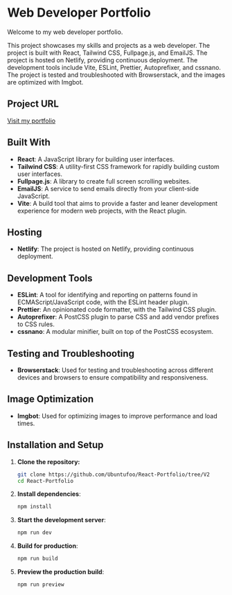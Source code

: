 # Web Developer Portfolio

Welcome to my web developer portfolio.

This project showcases my skills and projects as a web developer. The project is built with React, Tailwind CSS, Fullpage.js, and EmailJS. The project is hosted on Netlify, providing continuous deployment. The development tools include Vite, ESLint, Prettier, Autoprefixer, and cssnano. The project is tested and troubleshooted with Browserstack, and the images are optimized with Imgbot.

## Project URL

[Visit my portfolio](https://tmurphywebdev.netlify.app/#Intro)

## Built With

- **React**: A JavaScript library for building user interfaces.
- **Tailwind CSS**: A utility-first CSS framework for rapidly building custom user interfaces.
- **Fullpage.js**: A library to create full screen scrolling websites.
- **EmailJS**: A service to send emails directly from your client-side JavaScript.
- **Vite**: A build tool that aims to provide a faster and leaner development experience for modern web projects, with the React plugin.

## Hosting

- **Netlify**: The project is hosted on Netlify, providing continuous deployment.

## Development Tools

- **ESLint**: A tool for identifying and reporting on patterns found in ECMAScript/JavaScript code, with the ESLint header plugin.
- **Prettier**: An opinionated code formatter, with the Tailwind CSS plugin.
- **Autoprefixer**: A PostCSS plugin to parse CSS and add vendor prefixes to CSS rules.
- **cssnano**: A modular minifier, built on top of the PostCSS ecosystem.

## Testing and Troubleshooting

- **Browserstack**: Used for testing and troubleshooting across different devices and browsers to ensure compatibility and responsiveness.

## Image Optimization

- **Imgbot**: Used for optimizing images to improve performance and load times.

## Installation and Setup

1. **Clone the repository:**

   ```sh
   git clone https://github.com/Ubuntufoo/React-Portfolio/tree/V2
   cd React-Portfolio
   ```

2. **Install dependencies**:

   ```bash
   npm install
   ```

3. **Start the development server**:

   ```bash
   npm run dev
   ```

4. **Build for production**:

   ```bash
   npm run build
   ```

5. **Preview the production build**:
   ```bash
   npm run preview
   ```
